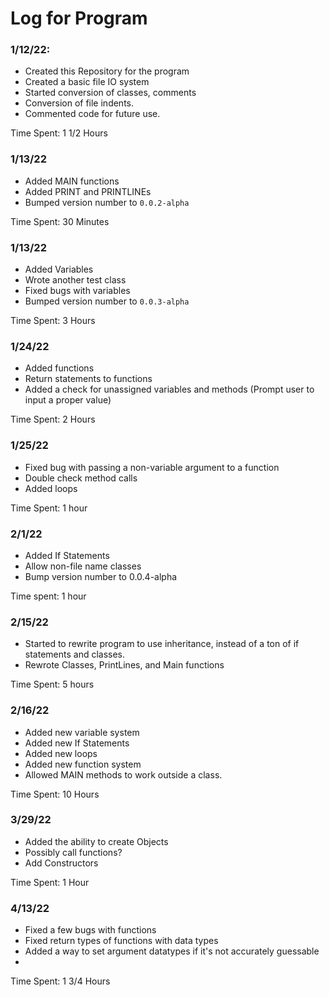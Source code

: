# Log for Program


### 1/12/22:
 - Created this Repository for the program
 - Created a basic file IO system
 - Started conversion of classes, comments
 - Conversion of file indents.
 - Commented code for future use.

Time Spent: 1 1/2 Hours

### 1/13/22
 - Added MAIN functions
 - Added PRINT and PRINTLINEs
 - Bumped version  number to `0.0.2-alpha`

Time Spent: 30 Minutes

### 1/13/22
 - Added Variables
 - Wrote another test class
 - Fixed bugs with variables
 - Bumped version number to `0.0.3-alpha`

Time Spent: 3 Hours

### 1/24/22
 - Added functions
 - Return statements to functions
 - Added a check for unassigned variables and methods (Prompt user to input a proper value)

Time Spent: 2 Hours

### 1/25/22
 - Fixed bug with passing a non-variable argument to a function
 - Double check method calls
 - Added loops

Time Spent: 1 hour

### 2/1/22
 - Added If Statements
 - Allow non-file name classes
 - Bump version number to 0.0.4-alpha

Time spent: 1 hour

### 2/15/22
 - Started to rewrite program to use inheritance, instead of a ton of if statements and classes.
 - Rewrote Classes, PrintLines, and Main functions
 
Time Spent: 5 hours

### 2/16/22
- Added new variable system
- Added new If Statements
- Added new loops
- Added new function system
- Allowed MAIN methods to work outside a class.

Time Spent: 10 Hours

### 3/29/22
- Added the ability to create Objects
- Possibly call functions?
- Add Constructors

Time Spent: 1 Hour

### 4/13/22
- Fixed a few bugs with functions
- Fixed return types of functions with data types
- Added a way to set argument datatypes if it's not accurately guessable
- 

Time Spent: 1 3/4 Hours

